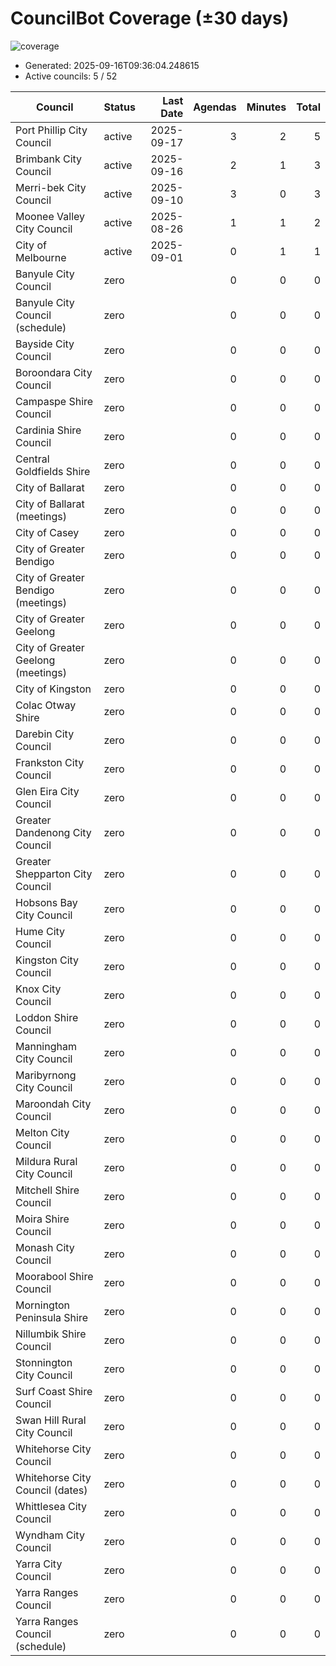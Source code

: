 # CouncilBot Coverage (±30 days)

![coverage](https://img.shields.io/badge/Coverage-10%25-lightgrey)

- Generated: 2025-09-16T09:36:04.248615
- Active councils: 5 / 52

| Council | Status | Last Date | Agendas | Minutes | Total |
|---|---|---:|---:|---:|---:|
| Port Phillip City Council | active | 2025-09-17 | 3 | 2 | 5 |
| Brimbank City Council | active | 2025-09-16 | 2 | 1 | 3 |
| Merri-bek City Council | active | 2025-09-10 | 3 | 0 | 3 |
| Moonee Valley City Council | active | 2025-08-26 | 1 | 1 | 2 |
| City of Melbourne | active | 2025-09-01 | 0 | 1 | 1 |
| Banyule City Council | zero |  | 0 | 0 | 0 |
| Banyule City Council (schedule) | zero |  | 0 | 0 | 0 |
| Bayside City Council | zero |  | 0 | 0 | 0 |
| Boroondara City Council | zero |  | 0 | 0 | 0 |
| Campaspe Shire Council | zero |  | 0 | 0 | 0 |
| Cardinia Shire Council | zero |  | 0 | 0 | 0 |
| Central Goldfields Shire | zero |  | 0 | 0 | 0 |
| City of Ballarat | zero |  | 0 | 0 | 0 |
| City of Ballarat (meetings) | zero |  | 0 | 0 | 0 |
| City of Casey | zero |  | 0 | 0 | 0 |
| City of Greater Bendigo | zero |  | 0 | 0 | 0 |
| City of Greater Bendigo (meetings) | zero |  | 0 | 0 | 0 |
| City of Greater Geelong | zero |  | 0 | 0 | 0 |
| City of Greater Geelong (meetings) | zero |  | 0 | 0 | 0 |
| City of Kingston | zero |  | 0 | 0 | 0 |
| Colac Otway Shire | zero |  | 0 | 0 | 0 |
| Darebin City Council | zero |  | 0 | 0 | 0 |
| Frankston City Council | zero |  | 0 | 0 | 0 |
| Glen Eira City Council | zero |  | 0 | 0 | 0 |
| Greater Dandenong City Council | zero |  | 0 | 0 | 0 |
| Greater Shepparton City Council | zero |  | 0 | 0 | 0 |
| Hobsons Bay City Council | zero |  | 0 | 0 | 0 |
| Hume City Council | zero |  | 0 | 0 | 0 |
| Kingston City Council | zero |  | 0 | 0 | 0 |
| Knox City Council | zero |  | 0 | 0 | 0 |
| Loddon Shire Council | zero |  | 0 | 0 | 0 |
| Manningham City Council | zero |  | 0 | 0 | 0 |
| Maribyrnong City Council | zero |  | 0 | 0 | 0 |
| Maroondah City Council | zero |  | 0 | 0 | 0 |
| Melton City Council | zero |  | 0 | 0 | 0 |
| Mildura Rural City Council | zero |  | 0 | 0 | 0 |
| Mitchell Shire Council | zero |  | 0 | 0 | 0 |
| Moira Shire Council | zero |  | 0 | 0 | 0 |
| Monash City Council | zero |  | 0 | 0 | 0 |
| Moorabool Shire Council | zero |  | 0 | 0 | 0 |
| Mornington Peninsula Shire | zero |  | 0 | 0 | 0 |
| Nillumbik Shire Council | zero |  | 0 | 0 | 0 |
| Stonnington City Council | zero |  | 0 | 0 | 0 |
| Surf Coast Shire Council | zero |  | 0 | 0 | 0 |
| Swan Hill Rural City Council | zero |  | 0 | 0 | 0 |
| Whitehorse City Council | zero |  | 0 | 0 | 0 |
| Whitehorse City Council (dates) | zero |  | 0 | 0 | 0 |
| Whittlesea City Council | zero |  | 0 | 0 | 0 |
| Wyndham City Council | zero |  | 0 | 0 | 0 |
| Yarra City Council | zero |  | 0 | 0 | 0 |
| Yarra Ranges Council | zero |  | 0 | 0 | 0 |
| Yarra Ranges Council (schedule) | zero |  | 0 | 0 | 0 |
